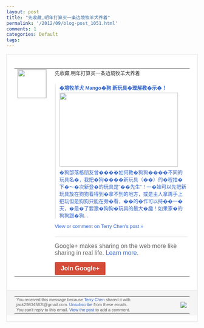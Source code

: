 ```yaml
---
layout: post
title: "先收藏,明年打算买一条边境牧羊犬养着"
permalink: '/2012/09/blog-post_1051.html'
comments: 1
categories: Default
tags: 
---
```

<div style="border:solid 1px #dfdfdf;color:#686868;font:13px Arial"><div style="background-color:#fff;padding:20px;"><table cellpadding="0" cellspacing="0"><tr><td style="padding-right:15px;vertical-align:top"><a href="https://plus.google.com/_/notifications/emlink?emrecipient=110200756825219614165&amp;emid=CMignIyY27ICFSZXtAodjh4AAA&amp;path=%2F108643996575278738906&amp;dt=1348935436674&amp;uob=8"><img height="75" src="https://lh3.googleusercontent.com/-KKRGTyJ5Bl0/AAAAAAAAAAI/AAAAAAAAEEY/jllxqER5dCk/s75-c-k-a/photo.jpg" style="border:solid 1px #cccccc;" width="75"/></a></td><td style="width:578px;color:#333;font:13px Arial;vertical-align:top"><div style="padding-bottom:10px">先收藏,明年打算买一条边境牧羊犬养着</div><div style="margin-top:10px;padding-left:10px; border-left:2px solid #EAEAEA"><span style="margin-right:5px"><div style="margin-bottom:4px;font-weight:bold"><a href="https://plus.google.com/_/notifications/emlink?emrecipient=110200756825219614165&amp;emid=CMignIyY27ICFSZXtAodjh4AAA&amp;path=%2F108643996575278738906%2Fposts%2Fd98oLQnNmHK%3Fgpinv%3DAMIXal8_6inpF-W7VQDqSKRLP95CSTz1pzhw6IxpnCb2PrNMeOTGS43o3vFrbNEbUcwtPeBM25Hmd5ZtwQJeFLu2paZZcwFsgBPRvjcUnTKRyrJTMg_60u4&amp;dt=1348935436674&amp;uob=8" style="color:#3366CC;text-decoration:none;text-decoration:none">�境牧羊犬 Mango�狗 新玩具�理解教�示�！</a></div><a href="https://plus.google.com/_/notifications/emlink?emrecipient=110200756825219614165&amp;emid=CMignIyY27ICFSZXtAodjh4AAA&amp;path=%2F108643996575278738906%2Fposts%2Fd98oLQnNmHK%3Fgpinv%3DAMIXal8_6inpF-W7VQDqSKRLP95CSTz1pzhw6IxpnCb2PrNMeOTGS43o3vFrbNEbUcwtPeBM25Hmd5ZtwQJeFLu2paZZcwFsgBPRvjcUnTKRyrJTMg_60u4&amp;dt=1348935436674&amp;uob=8" style="color:#3366CC;text-decoration:none"><img border="0" src="https://images3-focus-opensocial.googleusercontent.com/gadgets/proxy?url=https://i1.ytimg.com/vi/LWyf8P923J8/hqdefault.jpg&amp;container=focus&amp;gadget=a&amp;rewriteMime=image/*&amp;refresh=31536000&amp;resize_h=195" style="width:312px;height:195px;display:block"/></a><div style="margin:5px 0 12px 0"><a href="http://www.youtube.com/v/LWyf8P923J8?version=3&amp;autohide=1" style="color:#3366CC;text-decoration:none;text-decoration:none">�狗部落格朋友曾����如何教�狗狗��<wbr/>��不同的玩具名�，我把�狗����新玩<wbr/>具（��）的�程拍�下�～�次新登�的玩<wbr/>具是"��先生"！一�始可以先把新玩具放<wbr/>在狗狗看得到�拿不到的地方，或是主人拿再<wbr/>手上把玩但是狗狗只能在旁�看，��的�作<wbr/>可以持��一�天，�是�了要激�狗狗�玩<wbr/>具的最大�趣！如果家�的狗狗跟�狗...</a></div></span></div><a href="https://plus.google.com/_/notifications/emlink?emrecipient=110200756825219614165&amp;emid=CMignIyY27ICFSZXtAodjh4AAA&amp;path=%2F108643996575278738906%2Fposts%2Fd98oLQnNmHK%3Fgpinv%3DAMIXal8_6inpF-W7VQDqSKRLP95CSTz1pzhw6IxpnCb2PrNMeOTGS43o3vFrbNEbUcwtPeBM25Hmd5ZtwQJeFLu2paZZcwFsgBPRvjcUnTKRyrJTMg_60u4&amp;dt=1348935436674&amp;uob=8" style="color:#3366CC;text-decoration:none">View or comment on Terry Chen's post »</a><div style="margin-top:20px;border-top:solid 1px #dfdfdf"><div style="padding:15px 0;color:#686868;font:16px Arial">Google+ makes sharing on the web more like sharing in real life. <a href="http://www.google.com/+/learnmore/" style="color:#3366CC;text-decoration:none">Learn more</a>.</div><a href="https://plus.google.com/_/notifications/emlink?emrecipient=110200756825219614165&amp;emid=CMignIyY27ICFSZXtAodjh4AAA&amp;path=%2F%3Fgpinv%3DAMIXal8_6inpF-W7VQDqSKRLP95CSTz1pzhw6IxpnCb2PrNMeOTGS43o3vFrbNEbUcwtPeBM25Hmd5ZtwQJeFLu2paZZcwFsgBPRvjcUnTKRyrJTMg_60u4&amp;dt=1348935436674&amp;uob=8" style="display:inline-block;padding:7px 15px;background-color:#d44b38; color:#fff;font-size:16px; font-weight:bold;border-radius:2px;-webkit-border-radius:2px; -moz-border-radius:2px;border:solid 1px #c43b28; white-space:nowrap;text-decoration:none">Join Google+</a></div></td></tr></table></div><div style="border-top:solid 1px #dfdfdf;padding:0 20px; background-color:#f5f5f5"><table cellpadding="0" cellspacing="0" style="height:50px"><tbody><tr><td style="vertical-align:middle;width:100%; color:#636363;font:11px Arial; line-height:120%">You received this message because <a href="https://plus.google.com/_/notifications/emlink?emrecipient=110200756825219614165&amp;emid=CMignIyY27ICFSZXtAodjh4AAA&amp;path=%2F108643996575278738906%3Fgpinv%3DAMIXal8_6inpF-W7VQDqSKRLP95CSTz1pzhw6IxpnCb2PrNMeOTGS43o3vFrbNEbUcwtPeBM25Hmd5ZtwQJeFLu2paZZcwFsgBPRvjcUnTKRyrJTMg_60u4&amp;dt=1348935436674&amp;uob=8" style="color:#3366CC;text-decoration:none">Terry Chen</a> shared it with jack29834582t@gmail.com. <a href="https://plus.google.com/_/notifications/emlink?emrecipient=110200756825219614165&amp;emid=CMignIyY27ICFSZXtAodjh4AAA&amp;path=%2F_%2Fnonplus%2Femailsettings%3Fgpinv%3DAMIXal8_6inpF-W7VQDqSKRLP95CSTz1pzhw6IxpnCb2PrNMeOTGS43o3vFrbNEbUcwtPeBM25Hmd5ZtwQJeFLu2paZZcwFsgBPRvjcUnTKRyrJTMg_60u4%26est%3DADH5u8VwfBUaLCYh9y5nRbu1qaEfh8wBGOCKdnytJO85xkonCZl_U7RwCUK54pD2WLa_1KxF97qF0sON768DHKXUOhbyLQntTYbZvUhcOt3gUpaG2JrnHcCRhqxAYt_hVqFrtgB3N_n0iEHm16KjWaKi52xjQTA-Ow&amp;dt=1348935436674&amp;uob=8" style="color:#3366CC;text-decoration:none">Unsubscribe</a> from these emails.<br/>You can't reply to this email. <a href="https://plus.google.com/_/notifications/emlink?emrecipient=110200756825219614165&amp;emid=CMignIyY27ICFSZXtAodjh4AAA&amp;path=%2F108643996575278738906%2Fposts%2Fd98oLQnNmHK%3Fgpinv%3DAMIXal8_6inpF-W7VQDqSKRLP95CSTz1pzhw6IxpnCb2PrNMeOTGS43o3vFrbNEbUcwtPeBM25Hmd5ZtwQJeFLu2paZZcwFsgBPRvjcUnTKRyrJTMg_60u4&amp;dt=1348935436674&amp;uob=8" style="color:#3366CC;text-decoration:none">View the post</a> to add a comment.<br/></td><td><img src="https://ssl.gstatic.com/s2/oz/images/notifications/logo/google-plus-6617a72bb36cc548861652780c9e6ff1.png"/></td></tr></tbody></table></div></div>